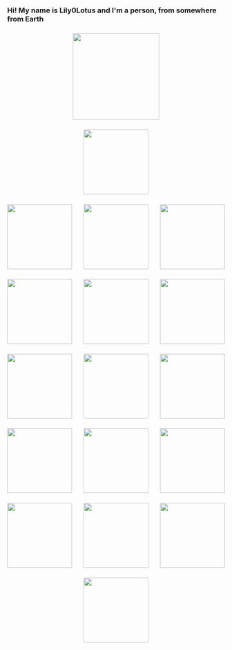 <h3 align="left">Hi! My name is Lily0Lotus and I'm a person, from somewhere from Earth</h3>

###

<div align="center">
  <img height="200" src="https://media.tenor.com/QChd-5KLvMgAAAAi/the-binding.gif"  />
</div>

###

<div align="center">
  <img height="150" src="https://media.tenor.com/2IVsIx3_EtMAAAAi/binding-of.gif"  />
</div>

###

<img align="right" height="150" src="https://i.redd.it/kgegurof1pe81.gif"  />

###

<img align="left" height="150" src="https://media.tenor.com/nUxXUMkpZoMAAAAi/the-binding.gif"  />

###

<div align="center">
  <img height="150" src="https://media.tenor.com/cH6BmwqNCzUAAAAi/the-binding.gif"  />
</div>

###

<img align="left" height="150" src="https://media.tenor.com/jkGjDqyxAKcAAAAi/the-binding.gif"  />

###

<img align="right" height="150" src="https://media.tenor.com/bT0-3NadazwAAAAi/the-binding.gif"  />

###

<div align="center">
  <img height="150" src="https://media.tenor.com/b8N1bGPYYl4AAAAi/the-binding.gif"  />
</div>

###

<img align="left" height="150" src="https://media.tenor.com/bkHY4-Okl3MAAAAi/the-binding.gif"  />

###

<img align="right" height="150" src="https://media.tenor.com/WTQw-Pp-n1AAAAAi/the-binding.gif"  />

###

<div align="center">
  <img height="150" src="https://media.tenor.com/m66xoV0Sa5kAAAAi/binding-of.gif"  />
</div>

###

<img align="left" height="150" src="https://media.tenor.com/-0JLjiaBk-YAAAAi/the-binding.gif"  />

###

<img align="right" height="150" src="https://media.tenor.com/kbr9VGp8S8AAAAAi/binding-of.gif"  />

###

<div align="center">
  <img height="150" src="https://media.tenor.com/2duE1ZkWR2AAAAAi/binding-of.gif"  />
</div>

###

<img align="left" height="150" src="https://media.tenor.com/Xyx1ayMcd48AAAAi/the-binding.gif"  />

###

<img align="right" height="150" src="https://media.tenor.com/a4-IStqBRXYAAAAi/binding-of.gif"  />

###

<div align="center">
  <img height="150" src="https://media.tenor.com/bQgTN_4NI6YAAAAi/binding-of.gif"  />
</div>

###

<div align="center">
  <img height="150" src="https://media.tenor.com/OsdHTDsV2gMAAAAi/binding-of.gif"  />
</div>

###
